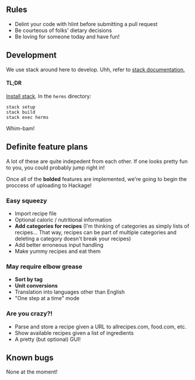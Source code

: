 ## Rules
 - Delint your code with hlint before submitting a pull request
 - Be courteous of folks' dietary decisions
 - Be loving for someone today and have fun!

## Development
We use stack around here to develop. Uhh, refer to [stack documentation.](https://docs.haskellstack.org/en/stable/GUIDE/)
#### TL;DR
[Install stack](https://docs.haskellstack.org/en/stable/install_and_upgrade/). In the `herms` directory:
```
stack setup
stack build
stack exec herms
```
Whim-bam! 
## Definite feature plans

A lot of these are quite indepedent from each other. If one looks pretty fun to you, you could probably jump right in!

Once all of the **bolded** features are implemented, we're going to begin the proccess of uploading to Hackage!

### Easy squeezy
- Import recipe file
- Optional caloric / nutritional information
- **Add categories for recipes** (I'm thinking of categories as simply lists of recipes... That way, recipes can be part of multiple categories and deleting a category doesn't break your recipes) 
- Add better erroneous input handling
- Make yummy recipes and eat them

### May require elbow grease
- **Sort by tag**
- **Unit conversions**
- Translation into languages other than English
- "One step at a time" mode

### Are you crazy?!
- Parse and store a recipe given a URL to allrecipes.com, food.com, etc.
- Show available recipes given a list of ingredients
- A pretty (but optional) GUI!

## Known bugs

None at the moment!
